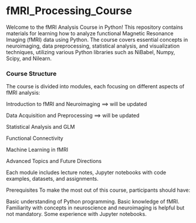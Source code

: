 # fMRI_Processing_Course
 
Welcome to the fMRI Analysis Course in Python! This repository contains materials for learning how to analyze functional Magnetic Resonance Imaging (fMRI) data using Python. The course covers essential concepts in neuroimaging, data preprocessing, statistical analysis, and visualization techniques, utilizing various Python libraries such as NiBabel, Numpy, Scipy, and Nilearn.


### Course Structure
The course is divided into modules, each focusing on different aspects of fMRI analysis:

Introduction to fMRI and Neuroimaging ==> will be updated 

Data Acquisition and Preprocessing ==> will be updated 

Statistical Analysis and GLM

Functional Connectivity

Machine Learning in fMRI

Advanced Topics and Future Directions

Each module includes lecture notes, Jupyter notebooks with code examples, datasets, and assignments.

Prerequisites
To make the most out of this course, participants should have:

Basic understanding of Python programming.
Basic knowledge of fMRI.
Familiarity with concepts in neuroscience and neuroimaging is helpful but not mandatory.
Some experience with Jupyter notebooks.
